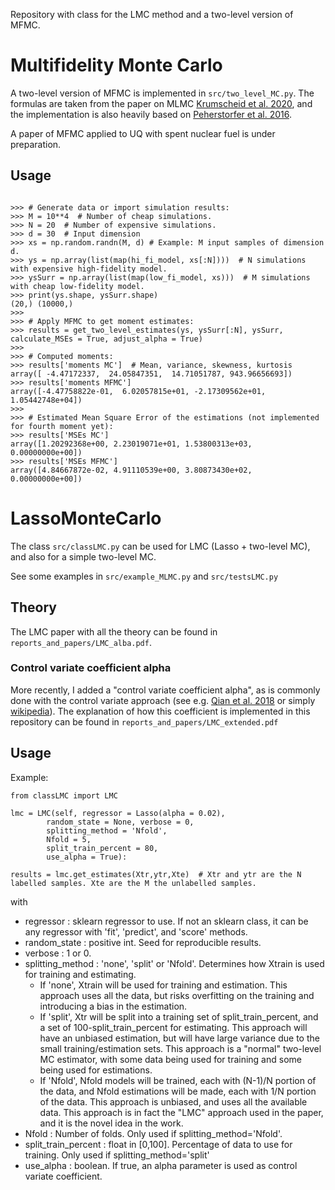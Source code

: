Repository with class for the LMC method and a two-level version of MFMC.

# Multifidelity Monte Carlo

A two-level version of MFMC is implemented in `src/two_level_MC.py`. The formulas are taken from the paper on MLMC [Krumscheid et al. 2020](https://www.sciencedirect.com/science/article/pii/S0021999120302400), and the implementation is also heavily based on [Peherstorfer et al. 2016](https://doi.org/10.1137/15M1046472).

A paper of MFMC applied to UQ with spent nuclear fuel is under preparation.

## Usage
```

>>> # Generate data or import simulation results:
>>> M = 10**4  # Number of cheap simulations.
>>> N = 20  # Number of expensive simulations.
>>> d = 30  # Input dimension
>>> xs = np.random.randn(M, d) # Example: M input samples of dimension d.
>>> ys = np.array(list(map(hi_fi_model, xs[:N])))  # N simulations with expensive high-fidelity model.
>>> ysSurr = np.array(list(map(low_fi_model, xs)))  # M simulations with cheap low-fidelity model.
>>> print(ys.shape, ysSurr.shape)
(20,) (10000,)
>>>
>>> # Apply MFMC to get moment estimates:
>>> results = get_two_level_estimates(ys, ysSurr[:N], ysSurr, calculate_MSEs = True, adjust_alpha = True)
>>>
>>> # Computed moments:
>>> results['moments MC']  # Mean, variance, skewness, kurtosis
array([ -4.47172337,  24.05847351,  14.71051787, 943.96656693])
>>> results['moments MFMC']
array([-4.47758822e-01,  6.02057815e+01, -2.17309562e+01,  1.05442748e+04])
>>>
>>> # Estimated Mean Square Error of the estimations (not implemented for fourth moment yet):
>>> results['MSEs MC']
array([1.20292368e+00, 2.23019071e+01, 1.53800313e+03, 0.00000000e+00])
>>> results['MSEs MFMC']
array([4.84667872e-02, 4.91110539e+00, 3.80873430e+02, 0.00000000e+00])

```


# LassoMonteCarlo


The class `src/classLMC.py` can be used for LMC (Lasso + two-level MC), and also for a simple two-level MC.

See some examples in `src/example_MLMC.py` and `src/testsLMC.py`

## Theory

The LMC paper with all the theory can be found in `reports_and_papers/LMC_alba.pdf`.

### Control variate coefficient alpha
More recently, I added a "control variate coefficient alpha", as is commonly done with the control variate approach (see e.g. [Qian et al. 2018](https://epubs.siam.org/doi/pdf/10.1137/17M1151006) or simply [wikipedia](https://en.wikipedia.org/wiki/Control_variates)). The explanation of how this coefficient is implemented in this repository can be found in `reports_and_papers/LMC_extended.pdf`


## Usage

Example:
```
from classLMC import LMC

lmc = LMC(self, regressor = Lasso(alpha = 0.02),
        random_state = None, verbose = 0,
        splitting_method = 'Nfold',
        Nfold = 5,
        split_train_percent = 80,
        use_alpha = True):

results = lmc.get_estimates(Xtr,ytr,Xte)  # Xtr and ytr are the N labelled samples. Xte are the M the unlabelled samples.
```

with 
- regressor : sklearn regressor to use. If not an sklearn class, it can be any regressor with 'fit', 'predict', and 'score' methods.
- random_state : positive int. Seed for reproducible results.
- verbose : 1 or 0.
- splitting_method :  'none', 'split' or 'Nfold'. Determines how Xtrain is used for training and estimating.
  - If 'none', Xtrain will be used for training and estimation.
        This approach uses all the data, but risks overfitting on the training and introducing a bias in the estimation.
  - If 'split', Xtr will be split into a training set of split_train_percent, and a set of 100-split_train_percent for estimating.
        This approach will have an unbiased estimation, but will have large variance due to the small training/estimation sets.
        This approach is a "normal" two-level MC estimator, with some data being used for training and some being used for estimations.
  - If 'Nfold', Nfold models will be trained, each with (N-1)/N portion of the data, and Nfold estimations will be made, each with 1/N portion of the data.
        This approach is unbiased, and uses all the available data. 
        This approach is in fact the "LMC" approach used in the paper, and it is the novel idea in the work.
- Nfold : Number of folds. Only used if splitting_method='Nfold'.
- split_train_percent : float in [0,100]. Percentage of data to use for training. Only used if splitting_method='split'
- use_alpha : boolean. If true, an alpha parameter is used as control variate coefficient.
